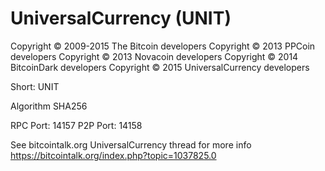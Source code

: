 UniversalCurrency (UNIT)
===================

Copyright © 2009-2015 The Bitcoin developers
Copyright © 2013 PPCoin developers
Copyright © 2013 Novacoin developers
Copyright © 2014 BitcoinDark developers
Copyright © 2015 UniversalCurrency developers


Short: UNIT

Algorithm SHA256


RPC Port: 14157
P2P Port: 14158

See bitcointalk.org UniversalCurrency thread for more info
https://bitcointalk.org/index.php?topic=1037825.0
